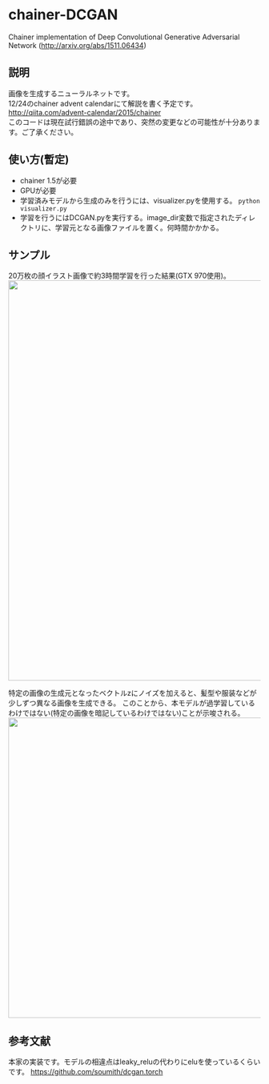 # chainer-DCGAN
Chainer implementation of Deep Convolutional Generative Adversarial Network (http://arxiv.org/abs/1511.06434)

## 説明
画像を生成するニューラルネットです。<br>
12/24のchainer advent calendarにて解説を書く予定です。 http://qiita.com/advent-calendar/2015/chainer <br>
このコードは現在試行錯誤の途中であり、突然の変更などの可能性が十分あります。ご了承ください。

## 使い方(暫定)
* chainer 1.5が必要
* GPUが必要
* 学習済みモデルから生成のみを行うには、visualizer.pyを使用する。
``` python visualizer.py ```
* 学習を行うにはDCGAN.pyを実行する。image_dir変数で指定されたディレクトリに、学習元となる画像ファイルを置く。何時間かかかる。

## サンプル
20万枚の顔イラスト画像で約3時間学習を行った結果(GTX 970使用)。
<img src="https://raw.githubusercontent.com/mattya/chainer-DCGAN/master/sample1.png" height="800px">

特定の画像の生成元となったベクトルzにノイズを加えると、髪型や服装などが少しずつ異なる画像を生成できる。
このことから、本モデルが過学習しているわけではない(特定の画像を暗記しているわけではない)ことが示唆される。
<img src="https://raw.githubusercontent.com/mattya/chainer-DCGAN/master/sample2.png" height="600px">

## 参考文献
本家の実装です。モデルの相違点はleaky_reluの代わりにeluを使っているくらいです。 https://github.com/soumith/dcgan.torch




